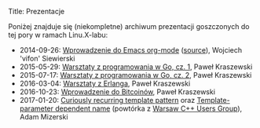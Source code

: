 Title: Prezentacje

Poniżej znajduje się (niekompletne) archiwum prezentacji goszczonych
do tej pory w ramach Linu.X-labu:

- 2014-09-26: [Wprowadzenie do Emacs org-mode][1] ([source][2]), Wojciech 'vifon' Siewierski
- 2015-05-29: [Warsztaty z programowania w Go, cz. 1][3], Paweł Kraszewski
- 2015-07-17: [Warsztaty z programowania w Go, cz. 2][4], Paweł Kraszewski
- 2016-03-04: [Warsztaty z Erlanga][5], Paweł Kraszewski
- 2016-10-23: [Wprowadzenie do Bitcoinów][6], Paweł Kraszewski
- 2017-01-20: [Curiously recurring template pattern][7] oraz [Template-parameter dependent name][8] (powtórka z [Warsaw C++ Users Group](http://cpp.mimuw.edu.pl/)), Adam Mizerski

[1]: {filename}/static/org-mode/org-mode.html
[2]: {filename}/static/org-mode/org-mode.org
[3]: https://github.com/p-kraszewski/linux-w-bramie/tree/master/2015-05-29-Go
[4]: https://github.com/p-kraszewski/linux-w-bramie/tree/master/2015-07-17-Go
[5]: https://github.com/p-kraszewski/LwB-20160304-Erlang
[6]: {filename}/static/BitCoin%20prezentacja.pdf
[7]: {filename}/static/crtp.pdf
[8]: {filename}/static/template-parameter.pdf
